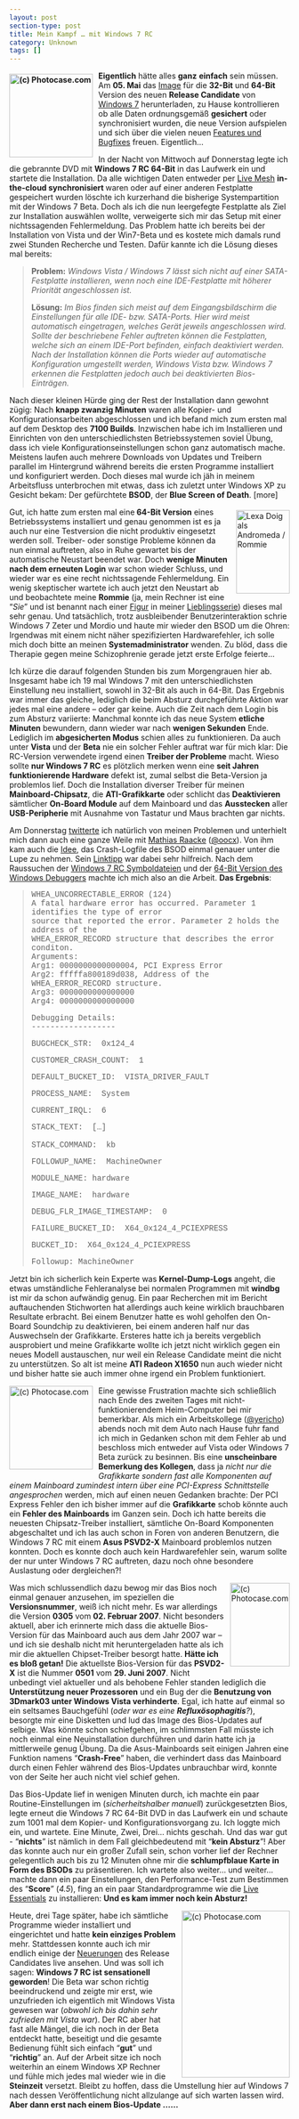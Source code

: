 ```yaml
---
layout: post
section-type: post
title: Mein Kampf … mit Windows 7 RC
category: Unknown
tags: []
---
```

<p><strong><img style="border-right-width: 0px; margin: 5px 10px 0px 0px; display: inline; border-top-width: 0px; border-bottom-width: 0px; border-left-width: 0px" title="(c) Photocase.com" src="http://anheledirwp.blob.core.windows.net/wordpress/2009/05/photocase4p8qjusd4a78.jpg" border="0" alt="(c) Photocase.com" width="150" height="150" align="left" /> Eigentlich</strong> h&auml;tte alles <strong>ganz</strong> <strong>einfach</strong> sein m&uuml;ssen. Am <strong>05. Mai</strong> das <a href="http://technet.microsoft.com/en-us/evalcenter/dd353205.aspx?ITPID=mscomsc" target="_blank">Image</a> f&uuml;r die <strong>32-Bit</strong> und <strong>64-Bit</strong> Version des neuen <strong>Release Candidate</strong> von <a href="http://www.microsoft.com/windows/windows-7/default.aspx" target="_blank">Windows 7</a> herunterladen, zu Hause kontrollieren ob alle Daten ordnungsgem&auml;&szlig; <strong>gesichert</strong> oder synchronisiert wurden, die neue Version aufspielen und sich &uuml;ber die vielen neuen <a href="http://www.microsoft.com/windows/windows-7/whats-new.aspx" target="_blank">Features und Bugfixes</a> freuen. Eigentlich&hellip;</p>
<p>In der Nacht von Mittwoch auf Donnerstag legte ich die gebrannte DVD mit <strong>Windows 7 RC 64-Bit</strong> in das Laufwerk ein und startete die Installation. Da alle wichtigen Daten entweder per <a href="https://www.mesh.com/welcome/default.aspx" target="_blank">Live Mesh</a> <strong>in-the-cloud synchronisiert </strong>waren oder auf einer anderen Festplatte gespeichert wurden l&ouml;schte ich kurzerhand die bisherige Systempartition mit der Windows 7 Beta. Doch als ich die nun leergefegte Festplatte als Ziel zur Installation ausw&auml;hlen wollte, verweigerte sich mir das Setup mit einer nichtssagenden Fehlermeldung. Das Problem hatte ich bereits bei der Installation von Vista und der Win7-Beta und es kostete mich damals rund zwei Stunden Recherche und Testen. Daf&uuml;r kannte ich die L&ouml;sung dieses mal bereits:</p>
<blockquote>
<p><strong>Problem:</strong> <em>Windows Vista / Windows 7 l&auml;sst sich nicht auf einer SATA-Festplatte installieren, wenn noch eine IDE-Festplatte mit h&ouml;herer Priorit&auml;t angeschlossen ist.</em></p>
<p><strong>L&ouml;sung:</strong> <em>Im Bios finden sich meist auf dem Eingangsbildschirm die Einstellungen f&uuml;r alle IDE- bzw. SATA-Ports. Hier wird meist automatisch eingetragen, welches Ger&auml;t jeweils angeschlossen wird. Sollte der beschriebene Fehler auftreten k&ouml;nnen die Festplatten, welche sich an einem IDE-Port befinden, einfach deaktiviert werden. Nach der Installation k&ouml;nnen die Ports wieder auf automatische Konfiguration umgestellt werden, Windows Vista bzw. Windows 7 erkennen die Festplatten jedoch auch bei deaktivierten Bios-Eintr&auml;gen.</em></p>
</blockquote>
<p>Nach dieser kleinen H&uuml;rde ging der Rest der Installation dann gewohnt z&uuml;gig: Nach <strong>knapp zwanzig Minuten</strong> waren alle Kopier- und Konfigurationsarbeiten abgeschlossen und ich befand mich zum ersten mal auf dem Desktop des <strong>7100 Builds</strong>. Inzwischen habe ich im Installieren und Einrichten von den unterschiedlichsten Betriebssystemen soviel &Uuml;bung, dass ich viele Konfigurationseinstellungen schon ganz automatisch mache. Meistens laufen auch mehrere Downloads von Updates und Treibern parallel im Hintergrund w&auml;hrend bereits die ersten Programme installiert und konfiguriert werden. Doch dieses mal wurde ich j&auml;h in meinem Arbeitsfluss unterbrochen mit etwas, dass ich zuletzt unter Windows XP zu Gesicht bekam: Der gef&uuml;rchtete <strong>BSOD</strong>, der <strong>Blue Screen of Death</strong>. [more]</p>
<p><img style="border-right-width: 0px; margin: 5px 0px 5px 10px; display: inline; border-top-width: 0px; border-bottom-width: 0px; border-left-width: 0px" title="Lexa Doig als Andromeda / Rommie" src="http://anheledirwp.blob.core.windows.net/wordpress/2009/05/Lexadoig1.jpg" border="0" alt="Lexa Doig als Andromeda / Rommie" width="96" height="150" align="right" /> Gut, ich hatte zum ersten mal eine<strong> 64-Bit Version</strong> eines Betriebssystems installiert und genau genommen ist es ja auch nur eine Testversion die nicht produktiv eingesetzt werden soll. Treiber- oder sonstige Probleme k&ouml;nnen da nun einmal auftreten, also in Ruhe gewartet bis der automatische Neustart beendet war. Doch <strong>wenige Minuten nach dem erneuten Login</strong> war schon wieder Schluss, und wieder war es eine recht nichtssagende Fehlermeldung. Ein wenig skeptischer wartete ich auch jetzt den Neustart ab und beobachtete meine <strong>Rommie</strong> (ja, mein Rechner ist eine &ldquo;<em>Sie</em>&rdquo; und ist benannt nach einer <a href="http://de.wikipedia.org/wiki/Andromeda_%28Fernsehserie%29#Andromeda.2FRommie" target="_blank">Figur</a> in meiner <a href="http://de.wikipedia.org/wiki/Andromeda_%28Fernsehserie%29" target="_blank">Lieblingsserie</a>) dieses mal sehr genau. Und tats&auml;chlich, trotz ausbleibender Benutzerinteraktion schrie Windows 7 Zeter und Mordio und haute mir wieder den BSOD um die Ohren: Irgendwas mit einem nicht n&auml;her spezifizierten Hardwarefehler, ich solle mich doch bitte an meinen <strong>Systemadministrator</strong> wenden. Zu bl&ouml;d, dass die Therapie gegen meine Schizophrenie gerade jetzt erste Erfolge feierte&hellip;</p>
<p>Ich k&uuml;rze die darauf folgenden Stunden bis zum Morgengrauen hier ab. Insgesamt habe ich 19 mal Windows 7 mit den unterschiedlichsten Einstellung neu installiert, sowohl in 32-Bit als auch in 64-Bit. Das Ergebnis war immer das gleiche, lediglich die beim Absturz durchgef&uuml;hrte Aktion war jedes mal eine andere &ndash; oder gar keine. Auch die Zeit nach dem Login bis zum Absturz variierte: Manchmal konnte ich das neue System <strong>etliche Minuten</strong> bewundern, dann wieder war nach <strong>wenigen Sekunden</strong> Ende. Lediglich im <strong>abgesicherten Modus</strong> schien alles zu funktionieren. Da auch unter <strong>Vista</strong> und der <strong>Beta</strong> nie ein solcher Fehler auftrat war f&uuml;r mich klar: Die RC-Version verwendete irgend einen <strong>Treiber der Probleme</strong> macht. Wieso sollte <strong>nur Windows 7 RC</strong> es pl&ouml;tzlich merken wenn eine <strong>seit Jahren funktionierende Hardware</strong> defekt ist, zumal selbst die Beta-Version ja problemlos lief. Doch die Installation diverser Treiber f&uuml;r meinen<strong> Mainboard-Chipsatz</strong>, die <strong>ATI-Grafikkarte</strong> oder schlicht das <strong>Deaktivieren</strong> s&auml;mtlicher <strong>On-Board Module</strong> auf dem Mainboard und das <strong>Ausstecken</strong> aller <strong>USB-Peripherie</strong> mit Ausnahme von Tastatur und Maus brachten gar nichts.</p>
<p>Am Donnerstag <a href="http://twitter.com/Anheledir/statuses/1725460900" target="_blank">twitterte</a> ich nat&uuml;rlich von meinen Problemen und unterhielt mich dann auch eine ganze Weile mit <a href="http://www.outofcoffeeexception.de/" target="_blank">Mathias Raacke</a> (<a href="http://twitter.com/oocx" target="_blank">@oocx</a>). Von ihm kam auch die <a href="http://twitter.com/oocx/status/1726980089" target="_blank">Idee</a>, das Crash-Logfile des BSOD einmal genauer unter die Lupe zu nehmen. Sein <a href="http://thebackroomtech.com/2008/01/31/howto-use-the-windows-debugging-tools-to-analyze-a-crash-dump-bsod/" target="_blank">Linktipp</a> war dabei sehr hilfreich. Nach dem Raussuchen der <a href="https://connect.microsoft.com/Downloads/DownloadDetails.aspx?SiteID=704&amp;DownloadID=18545" target="_blank">Windows 7 RC Symboldateien</a> und der <a href="https://www.microsoft.com/whdc/devtools/debugging/install64bit.mspx#" target="_blank">64-Bit Version des Windows Debuggers</a> machte ich mich also an die Arbeit. <strong>Das Ergebnis</strong>:</p>
<blockquote style="font-family: courier new">
<p>WHEA_UNCORRECTABLE_ERROR (124) <br />A fatal hardware error has occurred. Parameter 1 identifies the type of error <br />source that reported the error. Parameter 2 holds the address of the <br />WHEA_ERROR_RECORD structure that describes the error conditon. <br />Arguments: <br />Arg1: 0000000000000004, PCI Express Error <br />Arg2: fffffa800189d038, Address of the WHEA_ERROR_RECORD structure. <br />Arg3: 0000000000000000 <br />Arg4: 0000000000000000</p>
<p>Debugging Details: <br />------------------</p>
<p>BUGCHECK_STR:&nbsp; 0x124_4</p>
<p>CUSTOMER_CRASH_COUNT:&nbsp; 1</p>
<p>DEFAULT_BUCKET_ID:&nbsp; VISTA_DRIVER_FAULT</p>
<p>PROCESS_NAME:&nbsp; System</p>
<p>CURRENT_IRQL:&nbsp; 6</p>
<p>STACK_TEXT:&nbsp; [&hellip;] <br /><br />STACK_COMMAND:&nbsp; kb</p>
<p>FOLLOWUP_NAME:&nbsp; MachineOwner</p>
<p>MODULE_NAME: hardware</p>
<p>IMAGE_NAME:&nbsp; hardware</p>
<p>DEBUG_FLR_IMAGE_TIMESTAMP:&nbsp; 0</p>
<p>FAILURE_BUCKET_ID:&nbsp; X64_0x124_4_PCIEXPRESS</p>
<p>BUCKET_ID:&nbsp; X64_0x124_4_PCIEXPRESS</p>
<p>Followup: MachineOwner</p>
</blockquote>
<p>Jetzt bin ich sicherlich kein Experte was <strong>Kernel-Dump-Logs</strong> angeht, die etwas umst&auml;ndliche Fehleranalyse bei normalen Programmen mit <strong>windbg</strong> ist mir da schon aufw&auml;ndig genug. Ein paar Recherchen mit im Bericht auftauchenden Stichworten hat allerdings auch keine wirklich brauchbaren Resultate erbracht. Bei einem Benutzer hatte es wohl geholfen den On-Board Soundchip zu deaktivieren, bei einem anderen half nur das Auswechseln der Grafikkarte. Ersteres hatte ich ja bereits vergeblich ausprobiert und meine Grafikkarte wollte ich jetzt nicht wirklich gegen ein neues Modell austauschen, nur weil ein Release Candidate meint die nicht zu unterst&uuml;tzen. So alt ist meine <strong>ATI Radeon X1650</strong> nun auch wieder nicht und bisher hatte sie auch immer ohne irgend ein Problem funktioniert.</p>
<p><img style="border-right-width: 0px; margin: 0px 10px 5px 0px; display: inline; border-top-width: 0px; border-bottom-width: 0px; border-left-width: 0px" title="(c) Photocase.com" src="http://anheledirwp.blob.core.windows.net/wordpress/2009/05/photocase474utnemxs4c.jpg" border="0" alt="(c) Photocase.com" width="150" height="150" align="left" /> Eine gewisse Frustration machte sich schlie&szlig;lich nach Ende des zweiten Tages mit nicht-funktionierendem Heim-Computer bei mir bemerkbar. Als mich ein Arbeitskollege (<a href="http://twitter.com/yericho" target="_blank">@yericho</a>) abends noch mit dem Auto nach Hause fuhr fand ich mich in Gedanken schon mit dem Fehler ab und beschloss mich entweder auf Vista oder Windows 7 Beta zur&uuml;ck zu besinnen. Bis eine <strong>unscheinbare Bemerkung des Kollegen</strong>, dass ja <em>nicht nur die Grafikkarte sondern fast alle Komponenten auf einem Mainboard zumindest intern &uuml;ber eine PCI-Express Schnittstelle angesprochen</em> werden, mich auf einen neuen Gedanken brachte: Der PCI Express Fehler den ich bisher immer auf die <strong>Grafikkarte</strong> schob k&ouml;nnte auch ein <strong>Fehler des Mainboards</strong> im Ganzen sein. Doch ich hatte bereits die neuesten Chipsatz-Treiber installiert, s&auml;mtliche On-Board Komponenten abgeschaltet und ich las auch schon in Foren von anderen Benutzern, die Windows 7 RC mit einem <strong>Asus PSVD2-X</strong> Mainboard problemlos nutzen konnten. Doch es konnte doch auch kein Hardwarefehler sein, warum sollte der nur unter Windows 7 RC auftreten, dazu noch ohne besondere Auslastung oder dergleichen?!</p>
<p><img style="border-right-width: 0px; margin: 0px 0px 5px 10px; display: inline; border-top-width: 0px; border-bottom-width: 0px; border-left-width: 0px" title="(c) Photocase.com" src="http://anheledirwp.blob.core.windows.net/wordpress/2009/05/photocase274369224761.jpg" border="0" alt="(c) Photocase.com" width="107" height="150" align="right" /> Was mich schlussendlich dazu bewog mir das Bios noch einmal genauer anzusehen, im speziellen die <strong>Versionsnummer</strong>, wei&szlig; ich nicht mehr. Es war allerdings die Version <strong>0305</strong> vom <strong>02. Februar 2007</strong>. Nicht besonders aktuell, aber ich erinnerte mich dass die aktuelle Bios-Version f&uuml;r das Mainboard auch aus dem Jahr 2007 war &ndash; und ich sie deshalb nicht mit heruntergeladen hatte als ich mir die aktuellen Chipset-Treiber besorgt hatte. <strong>H&auml;tte ich es blo&szlig; getan!</strong> Die aktuellste Bios-Version f&uuml;r das <strong>PSVD2-X</strong> ist die Nummer <strong>0501</strong> vom <strong>29. Juni 2007</strong>. Nicht unbedingt viel aktueller und als behobene Fehler standen lediglich die <strong>Unterst&uuml;tzung neuer Prozessoren</strong> und ein Bug der die <strong>Benutzung von 3Dmark03 unter Windows Vista verhinderte</strong>. Egal, ich hatte auf einmal so ein seltsames Bauchgef&uuml;hl (<em>oder war es eine <strong>Reflux&ouml;sophagitis</strong>?</em>), besorgte mir eine Disketten und lud das Image des Bios-Updates auf selbige. Was k&ouml;nnte schon schiefgehen, im schlimmsten Fall m&uuml;sste ich noch einmal eine Neuinstallation durchf&uuml;hren und darin hatte ich ja mittlerweile genug &Uuml;bung. Da die Asus-Mainboards seit einigen Jahren eine Funktion namens &ldquo;<strong>Crash-Free</strong>&rdquo; haben, die verhindert dass das Mainboard durch einen Fehler w&auml;hrend des Bios-Updates unbrauchbar wird, konnte von der Seite her auch nicht viel schief gehen.</p>
<p>Das Bios-Update lief in wenigen Minuten durch, ich machte ein paar Routine-Einstellungen im (<em>sicherheitshalber manuell</em>) zur&uuml;ckgesetzten Bios, legte erneut die Windows 7 RC 64-Bit DVD in das Laufwerk ein und schaute zum 1001 mal dem Kopier- und Konfigurationsvorgang zu. Ich loggte mich ein, und wartete. Eine Minute, Zwei, Drei&hellip; nichts geschah. Und das war gut - &ldquo;<strong>nichts</strong>&rdquo; ist n&auml;mlich in dem Fall gleichbedeutend mit &ldquo;<strong>kein Absturz</strong>&rdquo;! Aber das konnte auch nur ein gro&szlig;er Zufall sein, schon vorher lief der Rechner gelegentlich auch bis zu 12 Minuten ohne mir die <strong>schlumpfblaue Karte in Form des BSODs</strong> zu pr&auml;sentieren. Ich wartete also weiter&hellip; und weiter&hellip; machte dann ein paar Einstellungen, den Performance-Test zum Bestimmen des &ldquo;<strong>Score</strong>&rdquo; (<em>4.5</em>), fing an ein paar Standardprogramme wie die <a href="http://download.live.com/" target="_blank">Live Essentials</a> zu installieren: <strong>Und es kam immer noch kein Absturz!</strong></p>
<p><img style="border-right-width: 0px; margin: 0px 0px 5px 10px; display: inline; border-top-width: 0px; border-bottom-width: 0px; border-left-width: 0px" title="(c) Photocase.com" src="http://anheledirwp.blob.core.windows.net/wordpress/2009/05/photocase275261667624.jpg" border="0" alt="(c) Photocase.com" width="194" height="300" align="right" /> Heute, drei Tage sp&auml;ter, habe ich s&auml;mtliche Programme wieder installiert und eingerichtet und hatte <strong>kein einziges Problem</strong> mehr. Stattdessen konnte auch ich mir endlich einige der <a href="http://blog.geniali.ch/post/2009/05/07/Windows-7-und-die-ersten-Erfahrungen.aspx" target="_blank">Neuerungen</a> des Release Candidates live ansehen. Und was soll ich sagen: <strong>Windows 7 RC ist sensationell geworden</strong>! Die Beta war schon richtig beeindruckend und zeigte mir erst, wie unzufrieden ich eigentlich mit Windows Vista gewesen war (<em>obwohl ich bis dahin sehr zufrieden mit Vista war</em>). Der RC aber hat fast alle M&auml;ngel, die ich noch in der Beta entdeckt hatte, beseitigt und die gesamte Bedienung f&uuml;hlt sich einfach &ldquo;<strong>gut</strong>&rdquo; und &ldquo;<strong>richtig</strong>&rdquo; an. Auf der Arbeit sitze ich noch weiterhin an einem Windows XP Rechner und f&uuml;hle mich jedes mal wieder wie in die <strong>Steinzeit</strong> versetzt. Bleibt zu hoffen, dass die Umstellung hier auf Windows 7 nach dessen Ver&ouml;ffentlichung nicht allzulange auf sich warten lassen wird. <strong>Aber dann erst nach einem Bios-Update &hellip;&hellip;</strong></p>

